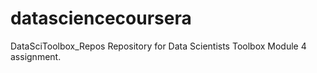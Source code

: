 # datasciencecoursera
DataSciToolbox_Repos
Repository for Data Scientists Toolbox Module 4 assignment.
